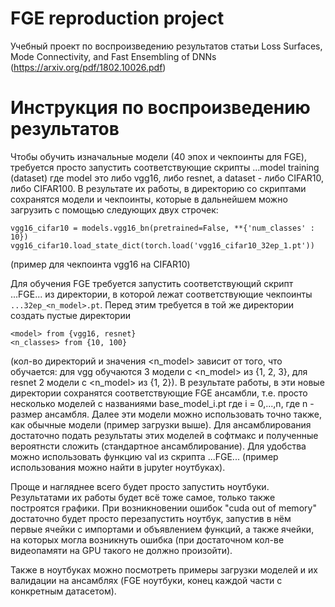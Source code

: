 # FGE reproduction project
Учебный проект по воспроизведению результатов статьи Loss Surfaces, Mode Connectivity, and Fast Ensembling of DNNs (https://arxiv.org/pdf/1802.10026.pdf)

# Инструкция по воспроизведению результатов
Чтобы обучить изначальные модели (40 эпох и чекпоинты для FGE), требуется просто запустить соответствующие скрипты ...model training (dataset) где model это либо vgg16, либо resnet, а dataset - либо CIFAR10, либо CIFAR100. В результате их работы, в директорию со скриптами сохранятся модели и чекпоинты, которые в дальнейшем можно загрузить с помощью следующих двух строчек:
```
vgg16_cifar10 = models.vgg16_bn(pretrained=False, **{'num_classes' : 10})
vgg16_cifar10.load_state_dict(torch.load('vgg16_cifar10_32ep_1.pt'))
```
(пример для чекпоинта vgg16 на CIFAR10)

Для обучения FGE требуется запустить соответствующий скрипт ...FGE... из директории, в которой лежат соответствующие чекпоинты ```...32ep_<n_model>.pt```. Перед этим требуется в той же директории создать пустые директории
```<model>_cifar<n_classes>_fge_<n_model>
<model> from {vgg16, resnet}
<n_classes> from {10, 100}
``` 
(кол-во директорий и значения <n_model> зависит от того, что обучается: для vgg обучаются 3 модели с <n_model> из {1, 2, 3}, для resnet 2 модели с <n_model> из {1, 2}). В результате работы, в эти новые директории сохранятся соответствующие FGE ансамбли, т.е. просто несколько моделей с названиями base_model_i.pt где i = 0,...,n, где n - размер ансамбля. Далее эти модели можно использовать точно также, как обычные модели (пример загрузки выше). Для ансамблирования достаточно подать результаты этих моделей в софтмакс и полученные вероятнсти сложить (стандартное ансамблирование). Для удобства можно использовать функцию val из скрипта ...FGE... (пример использования можно найти в jupyter ноутбуках).
  
Проще и нагляднее всего будет просто запустить ноутбуки. Результатами их работы будет всё тоже самое, только также построятся графики. При возникновении ошибок "cuda out of memory" достаточно будет просто перезапустить ноутбук, запустив в нём первые ячейки с импортами и объявлением функций, а также ячейки, на которых могла возникнуть ошибка (при достаточном кол-ве видеопамяти на GPU такого не должно произойти).

Также в ноутбуках можно посмотреть примеры загрузки моделей и их валидации на ансамблях (FGE ноутбуки, конец каждой части с конкретным датасетом).
